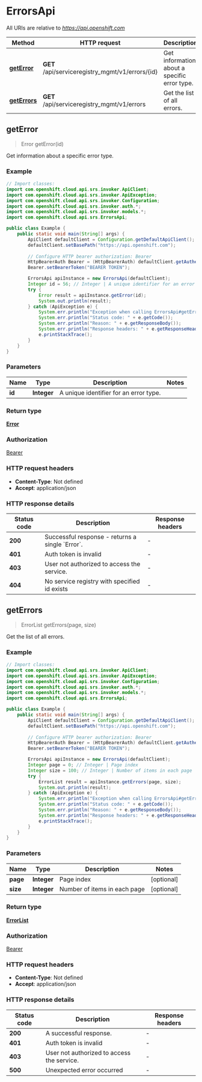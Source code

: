 # ErrorsApi

All URIs are relative to *https://api.openshift.com*

Method | HTTP request | Description
------------- | ------------- | -------------
[**getError**](ErrorsApi.md#getError) | **GET** /api/serviceregistry_mgmt/v1/errors/{id} | Get information about a specific error type.
[**getErrors**](ErrorsApi.md#getErrors) | **GET** /api/serviceregistry_mgmt/v1/errors | Get the list of all errors.



## getError

> Error getError(id)

Get information about a specific error type.

### Example

```java
// Import classes:
import com.openshift.cloud.api.srs.invoker.ApiClient;
import com.openshift.cloud.api.srs.invoker.ApiException;
import com.openshift.cloud.api.srs.invoker.Configuration;
import com.openshift.cloud.api.srs.invoker.auth.*;
import com.openshift.cloud.api.srs.invoker.models.*;
import com.openshift.cloud.api.srs.ErrorsApi;

public class Example {
    public static void main(String[] args) {
        ApiClient defaultClient = Configuration.getDefaultApiClient();
        defaultClient.setBasePath("https://api.openshift.com");
        
        // Configure HTTP bearer authorization: Bearer
        HttpBearerAuth Bearer = (HttpBearerAuth) defaultClient.getAuthentication("Bearer");
        Bearer.setBearerToken("BEARER TOKEN");

        ErrorsApi apiInstance = new ErrorsApi(defaultClient);
        Integer id = 56; // Integer | A unique identifier for an error type.
        try {
            Error result = apiInstance.getError(id);
            System.out.println(result);
        } catch (ApiException e) {
            System.err.println("Exception when calling ErrorsApi#getError");
            System.err.println("Status code: " + e.getCode());
            System.err.println("Reason: " + e.getResponseBody());
            System.err.println("Response headers: " + e.getResponseHeaders());
            e.printStackTrace();
        }
    }
}
```

### Parameters


Name | Type | Description  | Notes
------------- | ------------- | ------------- | -------------
 **id** | **Integer**| A unique identifier for an error type. |

### Return type

[**Error**](Error.md)

### Authorization

[Bearer](../README.md#Bearer)

### HTTP request headers

- **Content-Type**: Not defined
- **Accept**: application/json


### HTTP response details
| Status code | Description | Response headers |
|-------------|-------------|------------------|
| **200** | Successful response - returns a single &#x60;Error&#x60;. |  -  |
| **401** | Auth token is invalid |  -  |
| **403** | User not authorized to access the service. |  -  |
| **404** | No service registry with specified id exists |  -  |


## getErrors

> ErrorList getErrors(page, size)

Get the list of all errors.

### Example

```java
// Import classes:
import com.openshift.cloud.api.srs.invoker.ApiClient;
import com.openshift.cloud.api.srs.invoker.ApiException;
import com.openshift.cloud.api.srs.invoker.Configuration;
import com.openshift.cloud.api.srs.invoker.auth.*;
import com.openshift.cloud.api.srs.invoker.models.*;
import com.openshift.cloud.api.srs.ErrorsApi;

public class Example {
    public static void main(String[] args) {
        ApiClient defaultClient = Configuration.getDefaultApiClient();
        defaultClient.setBasePath("https://api.openshift.com");
        
        // Configure HTTP bearer authorization: Bearer
        HttpBearerAuth Bearer = (HttpBearerAuth) defaultClient.getAuthentication("Bearer");
        Bearer.setBearerToken("BEARER TOKEN");

        ErrorsApi apiInstance = new ErrorsApi(defaultClient);
        Integer page = 0; // Integer | Page index
        Integer size = 100; // Integer | Number of items in each page
        try {
            ErrorList result = apiInstance.getErrors(page, size);
            System.out.println(result);
        } catch (ApiException e) {
            System.err.println("Exception when calling ErrorsApi#getErrors");
            System.err.println("Status code: " + e.getCode());
            System.err.println("Reason: " + e.getResponseBody());
            System.err.println("Response headers: " + e.getResponseHeaders());
            e.printStackTrace();
        }
    }
}
```

### Parameters


Name | Type | Description  | Notes
------------- | ------------- | ------------- | -------------
 **page** | **Integer**| Page index | [optional]
 **size** | **Integer**| Number of items in each page | [optional]

### Return type

[**ErrorList**](ErrorList.md)

### Authorization

[Bearer](../README.md#Bearer)

### HTTP request headers

- **Content-Type**: Not defined
- **Accept**: application/json


### HTTP response details
| Status code | Description | Response headers |
|-------------|-------------|------------------|
| **200** | A successful response. |  -  |
| **401** | Auth token is invalid |  -  |
| **403** | User not authorized to access the service. |  -  |
| **500** | Unexpected error occurred |  -  |

